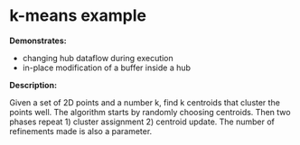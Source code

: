 # k-means example


**Demonstrates:**

- changing hub dataflow during execution
- in-place modification of a buffer inside a hub


**Description:**

Given a set of 2D points and a number k, find k centroids that cluster the points well. The algorithm starts by randomly choosing centroids. Then two phases repeat 1) cluster assignment 2) centroid update. The number of refinements made is also a parameter.
